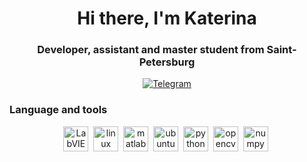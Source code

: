 <div id="header" align="center">
	<h1>Hi there, I'm Katerina</h1>
	<h3>Developer, assistant and master student from Saint-Petersburg</h3>
</div>

<div id="socials" align="center">
	<a href="https://t.me/lasauveetgarde">
		<img src="https://img.shields.io/badge/Telegram-blue?style=for-the-badge&logo=telegram&logoColor=white" alt="Telegram"/>
	</a>
</div>  

### Language and tools

<div align="center">
<img src="https://cdn.jsdelivr.net/gh/devicons/devicon/icons/labview/labview-original-wordmark.svg" title="LabVIEW" width="40" height="40"/>&nbsp;
<img src="https://cdn.jsdelivr.net/gh/devicons/devicon/icons/linux/linux-original.svg" title="linux" width="40" height="40"/>&nbsp;
<img src="https://cdn.jsdelivr.net/gh/devicons/devicon/icons/matlab/matlab-original.svg" title="matlab" width="40" height="40"/>&nbsp;
<img img src="https://cdn.jsdelivr.net/gh/devicons/devicon/icons/ubuntu/ubuntu-plain-wordmark.svg" title="ubuntu" width="40" height="40"/>&nbsp;
<img src="https://cdn.jsdelivr.net/gh/devicons/devicon/icons/python/python-original-wordmark.svg" title="python" width="40" height="40"/>&nbsp;
<img src="https://cdn.jsdelivr.net/gh/devicons/devicon/icons/opencv/opencv-original-wordmark.svg" title="opencv" width="40" height="40"/>&nbsp;
<img src="https://cdn.jsdelivr.net/gh/devicons/devicon/icons/numpy/numpy-original-wordmark.svg" title="numpy" width="40" height="40"/>&nbsp;
</div>    

